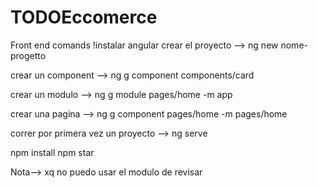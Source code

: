 # TODOEccomerce
Front end comands
!instalar angular 
crear el proyecto --> ng new nome-progetto

crear un component --> ng g component components/card   


crear un modulo --> ng g module pages/home -m app


crear una pagina --> ng g component pages/home -m pages/home

correr por primera vez un proyecto --> ng serve

npm install 
npm star

Nota--> xq no puedo usar el modulo de revisar